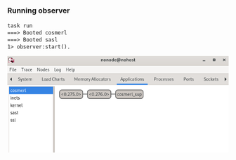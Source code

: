 ### Running observer

```shell
task run
===> Booted cosmerl
===> Booted sasl
1> observer:start(). 
```
![observer](./observer.png)
